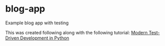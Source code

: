 # blog-app
Example blog app with testing 

This was created following along with the following tutorial:
[Modern Test-Driven Development in Python](https://testdriven.io/blog/modern-tdd/)
